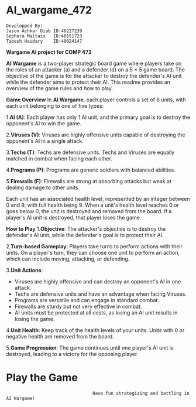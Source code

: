 # AI_wargame_472
    Developped By: 
    Jason Achkar Diab ID:40227239
    Sephora Maltais   ID:40151723
    Tabesh Haidary    ID:40024147
**Wargame AI project for COMP 472**

**AI Wargame** is a two-player strategic board game where players take on the roles of an attacker (a) and a defender (d) on a 5 × 5 game board. The objective of the game is for the attacker to destroy the defender's AI unit while the defender aims to protect their AI. This readme provides an overview of the game rules and how to play.

**Game Overview**
In **AI Wargame**, each player controls a set of 6 units, with each unit belonging to one of five types:

1.**AI (A)**: Each player has only 1 AI unit, and the primary goal is to destroy the opponent's AI to win the game.

2.**Viruses (V)**: Viruses are highly offensive units capable of destroying the opponent's AI in a single attack.

3.**Techs (T)**: Techs are defensive units. Techs and Viruses are equally matched in combat when facing each other.

4.**Programs (P)**: Programs are generic soldiers with balanced abilities.

5.**Firewalls (F)**: Firewalls are strong at absorbing attacks but weak at dealing damage to other units.

Each unit has an associated health level, represented by an integer between 0 and 9, with full health being 9. When a unit's health level reaches 0 or goes below 0, the unit is destroyed and removed from the board. If a player's AI unit is destroyed, that player loses the game.

**How to Play**
1.**Objective**: The attacker's objective is to destroy the defender's AI unit, while the defender's goal is to protect their AI.

2.**Turn-based Gameplay**: Players take turns to perform actions with their units. On a player's turn, they can choose one unit to perform an action, which can include moving, attacking, or defending.

3.**Unit Actions**:

* Viruses are highly offensive and can destroy an opponent's AI in one attack.
* Techs are defensive units and have an advantage when facing Viruses.
* Programs are versatile and can engage in standard combat.
* Firewalls are sturdy but not very effective in combat.
* AI units must be protected at all costs, as losing an AI unit results in losing the game.

4.**Unit Health**: Keep track of the health levels of your units. Units with 0 or negative health are removed from the board.

5.**Game Progression**: The game continues until one player's AI unit is destroyed, leading to a victory for the opposing player.

# Play the Game
                                     Have fun strategizing and battling in AI Wargame!

